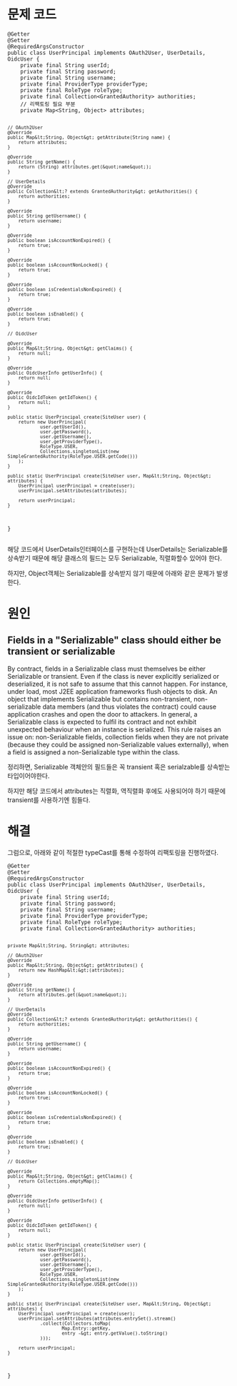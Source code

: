 <h1 id="문제-코드">문제 코드</h1>
<pre><code class="language-java">@Getter
@Setter
@RequiredArgsConstructor
public class UserPrincipal implements OAuth2User, UserDetails, OidcUser {
    private final String userId;
    private final String password;
    private final String username;
    private final ProviderType providerType;
    private final RoleType roleType;
    private final Collection&lt;GrantedAuthority&gt; authorities;
    // 리팩토링 필요 부분
    private Map&lt;String, Object&gt; attributes;

    // OAuth2User
    @Override
    public Map&lt;String, Object&gt; getAttribute(String name) {
        return attributes;
    }

    @Override
    public String getName() {
        return (String) attributes.get(&quot;name&quot;);
    }

    // UserDetails
    @Override
    public Collection&lt;? extends GrantedAuthority&gt; getAuthorities() {
        return authorities;
    }

    @Override
    public String getUsername() {
        return username;
    }

    @Override
    public boolean isAccountNonExpired() {
        return true;
    }

    @Override
    public boolean isAccountNonLocked() {
        return true;
    }

    @Override
    public boolean isCredentialsNonExpired() {
        return true;
    }

    @Override
    public boolean isEnabled() {
        return true;
    }

    // OidcUser

    @Override
    public Map&lt;String, Object&gt; getClaims() {
        return null;
    }

    @Override
    public OidcUserInfo getUserInfo() {
        return null;
    }

    @Override
    public OidcIdToken getIdToken() {
        return null;
    }

    public static UserPrincipal create(SiteUser user) {
        return new UserPrincipal(
                user.getUserId(),
                user.getPassword(),
                user.getUsername(),
                user.getProviderType(),
                RoleType.USER,
                Collections.singletonList(new SimpleGrantedAuthority(RoleType.USER.getCode()))
        );
    }

    public static UserPrincipal create(SiteUser user, Map&lt;String, Object&gt; attributes) {
        UserPrincipal userPrincipal = create(user);
        userPrincipal.setAttributes(attributes);

        return userPrincipal;
    }

}</code></pre>
<p>해당 코드에서 UserDetails인터페이스를 구현하는데 UserDetails는 Serializable를 상속받기 때문에 해당 클래스의 필드는 모두 Serializable, 직렬화할수 있어야 한다.</p>
<p>하지만, Object객체는 Serializable를 상속받지 않기 때문에 아래와 같은 문제가 발생한다.</p>
<h1 id="원인">원인</h1>
<h2 id="fields-in-a-serializable-class-should-either-be-transient-or-serializable">Fields in a &quot;Serializable&quot; class should either be transient or serializable</h2>
<blockquote>
</blockquote>
<p>By contract, fields in a Serializable class must themselves be either Serializable or transient. Even if the class is never explicitly serialized or deserialized, it is not safe to assume that this cannot happen. For instance, under load, most J2EE application frameworks flush objects to disk.
An object that implements Serializable but contains non-transient, non-serializable data members (and thus violates the contract) could cause application crashes and open the door to attackers. In general, a Serializable class is expected to fulfil its contract and not exhibit unexpected behaviour when an instance is serialized.
This rule raises an issue on:
non-Serializable fields,
collection fields when they are not private (because they could be assigned non-Serializable values externally),
when a field is assigned a non-Serializable type within the class.</p>
<p>정리하면, Serializable 객체안의 필드들은 꼭 transient 혹은 serialzable를 상속받는 타입이어야한다.</p>
<p>하지만 해당 코드에서 attributes는 직렬화, 역직렬화 후에도 사용되어야 하기 때문에 transient를 사용하기엔 힘들다.</p>
<h1 id="해결">해결</h1>
<p>그럼으로, 아래와 같이 적절한 typeCast를 통해 수정하여 리팩토링을 진행하였다.</p>
<pre><code class="language-java">@Getter
@Setter
@RequiredArgsConstructor
public class UserPrincipal implements OAuth2User, UserDetails, OidcUser {
    private final String userId;
    private final String password;
    private final String username;
    private final ProviderType providerType;
    private final RoleType roleType;
    private final Collection&lt;GrantedAuthority&gt; authorities;

    private Map&lt;String, String&gt; attributes;

    // OAuth2User
    @Override
    public Map&lt;String, Object&gt; getAttributes() {
        return new HashMap&lt;&gt;(attributes);
    }

    @Override
    public String getName() {
        return attributes.get(&quot;name&quot;);
    }

    // UserDetails
    @Override
    public Collection&lt;? extends GrantedAuthority&gt; getAuthorities() {
        return authorities;
    }

    @Override
    public String getUsername() {
        return username;
    }

    @Override
    public boolean isAccountNonExpired() {
        return true;
    }

    @Override
    public boolean isAccountNonLocked() {
        return true;
    }

    @Override
    public boolean isCredentialsNonExpired() {
        return true;
    }

    @Override
    public boolean isEnabled() {
        return true;
    }

    // OidcUser

    @Override
    public Map&lt;String, Object&gt; getClaims() {
        return Collections.emptyMap();
    }

    @Override
    public OidcUserInfo getUserInfo() {
        return null;
    }

    @Override
    public OidcIdToken getIdToken() {
        return null;
    }

    public static UserPrincipal create(SiteUser user) {
        return new UserPrincipal(
                user.getUserId(),
                user.getPassword(),
                user.getUsername(),
                user.getProviderType(),
                RoleType.USER,
                Collections.singletonList(new SimpleGrantedAuthority(RoleType.USER.getCode()))
        );
    }

    public static UserPrincipal create(SiteUser user, Map&lt;String, Object&gt; attributes) {
        UserPrincipal userPrincipal = create(user);
        userPrincipal.setAttributes(attributes.entrySet().stream()
                .collect(Collectors.toMap(
                        Map.Entry::getKey,
                        entry -&gt; entry.getValue().toString()
                )));

        return userPrincipal;
    }

}</code></pre>